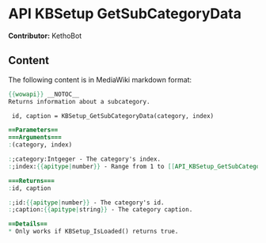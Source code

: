 # API KBSetup GetSubCategoryData

**Contributor:** KethoBot

## Content

The following content is in MediaWiki markdown format:

```mediawiki
{{wowapi}} __NOTOC__
Returns information about a subcategory.

 id, caption = KBSetup_GetSubCategoryData(category, index)

==Parameters==
===Arguments===
:(category, index)

:;category:Intgeger - The category's index.
:;index:{{apitype|number}} - Range from 1 to [[API_KBSetup_GetSubCategoryCount|KBSetup_GetSubCategoryCount]](category)

===Returns===
:id, caption

:;id:{{apitype|number}} - The category's id.
:;caption:{{apitype|string}} - The category caption.

==Details==
* Only works if KBSetup_IsLoaded() returns true.
```